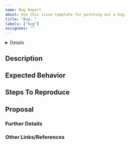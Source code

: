 ```yaml
---
name: Bug Report
about: Use this issue template for pointing out a bug.
title: "Bug: "
labels: ["bug"]
assignees: ""
---
```


<details>
<!-- Fill out some basic information about your setup: -->

- Version: x.x.x
- Installed via: <!--e.g. Helm, Manifests, Cli-->

</details>

## Description

<!--
Briefly describe the bug you are experiencing.
-->

## Expected Behavior

<!--
Describe what you expected to happen.
-->

## Steps To Reproduce

<!--
Provide the minimal setup required to reproduce this bug.
-->

## Proposal

<!--
If you already thought about how to resolve this bug you can write them here.
-->

### Further Details

<!--
Provide any additional information, logs, or configurations that might help.
-->

### Other Links/References

<!-- E.g. related Github issues/MRs or external references -->
